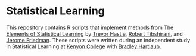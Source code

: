 # Statistical Learning
This repository contains R scripts that implement methods from [The Elements of Statistical Learning](http://statweb.stanford.edu/~tibs/ElemStatLearn/) by [Trevor Hastie](http://web.stanford.edu/~hastie/), [Robert Tibshirani](http://statweb.stanford.edu/~tibs/), and [Jerome Friedman](https://statweb.stanford.edu/~jhf/). These scripts were written during an independent study in Statistical Learning at [Kenyon College](http://www.kenyon.edu/academics/departments-programs/mathematics/) with [Bradley Hartlaub](http://www2.kenyon.edu/Depts/Math/hartlaub/).

